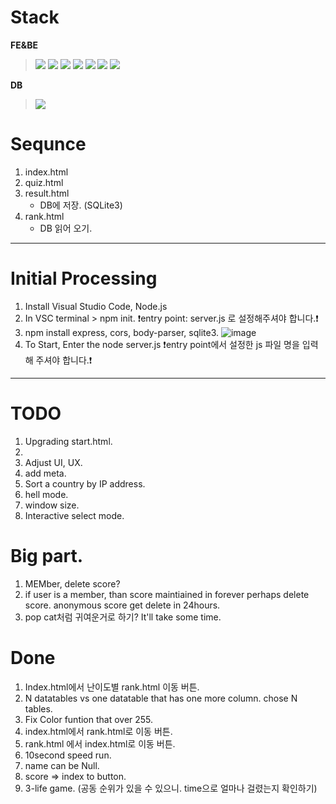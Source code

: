 # Stack
**FE&BE**
><img src="https://img.shields.io/badge/visualstudiocode-007ACC?style=for-the-badge&logo=visualstudiocode&logoColor=white">
><img src="https://img.shields.io/badge/html5-E34F26?style=for-the-badge&logo=html5&logoColor=white">
><img src="https://img.shields.io/badge/css-1572B6?style=for-the-badge&logo=css3&logoColor=white">
><img src="https://img.shields.io/badge/javascript-F7DF1E?style=for-the-badge&logo=javascript&logoColor=black">
><img src="https://img.shields.io/badge/jquery-0769AD?style=for-the-badge&logo=jquery&logoColor=white">
><img src="https://img.shields.io/badge/nodedotjs-339933?style=for-the-badge&logo=nodedotjs&logoColor=white">
><img src="https://img.shields.io/badge/express-000000?style=for-the-badge&logo=express&logoColor=white">
**DB**
><img src="https://img.shields.io/badge/sqlite-003B57?style=for-the-badge&logo=sqlite&logoColor=white">


# Sequnce 
1. index.html
2. quiz.html
3. result.html
    - DB에 저장. (SQLite3)
4. rank.html
    - DB 읽어 오기.

---

# Initial Processing
1. Install Visual Studio Code, Node.js
2. In VSC terminal > npm init. ❗entry point: server.js 로 설정해주셔야 합니다.❗
3. npm install express, cors, body-parser, sqlite3.
![image](https://github.com/asnowfield/FEBE/assets/86102527/570629a3-dfde-48a3-ae96-29fdf0fc2ac1)
4. To Start, Enter the node server.js ❗entry point에서 설정한 js 파일 명을 입력해 주셔야 합니다.❗

---

# TODO
1. Upgrading start.html.
2. 
3. Adjust UI, UX.
4. add meta.
5. Sort a country by IP address.
6. hell mode.
7. window size.
8. Interactive select mode.

# Big part.
1. MEMber, delete score? 
2. if user is a member, than score maintiained in forever perhaps delete score. anonymous score get delete in 24hours.
3. pop cat처럼 귀여운거로 하기? It'll take some time.


# Done 
1. Index.html에서 난이도별 rank.html 이동 버튼.
2. N datatables vs one datatable that has one more column. chose N tables.
3. Fix Color funtion that over 255.
4. index.html에서 rank.html로 이동 버튼.
5. rank.html 에서 index.html로 이동 버튼.
7. 10second speed run.
11. name can be Null.
10. score => index to button.
8. 3-life game. (공동 순위가 있을 수 있으니. time으로 얼마나 걸렸는지 확인하기)
